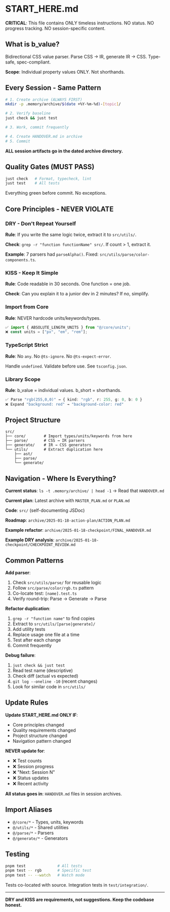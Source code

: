 # START_HERE.md

**CRITICAL**: This file contains ONLY timeless instructions. NO status. NO progress tracking. NO session-specific content.

## What is b_value?

Bidirectional CSS value parser. Parse CSS → IR, generate IR → CSS. Type-safe, spec-compliant.

**Scope**: Individual property values ONLY. Not shorthands.

## Every Session - Same Pattern

```bash
# 1. Create archive (ALWAYS FIRST)
mkdir -p .memory/archive/$(date +%Y-%m-%d)-[topic]/

# 2. Verify baseline
just check && just test

# 3. Work, commit frequently

# 4. Create HANDOVER.md in archive
# 5. Commit
```

**ALL session artifacts go in the dated archive directory.**

## Quality Gates (MUST PASS)

```bash
just check   # Format, typecheck, lint
just test    # All tests
```

Everything green before commit. No exceptions.

## Core Principles - NEVER VIOLATE

### DRY - Don't Repeat Yourself

**Rule**: If you write the same logic twice, extract it to `src/utils/`.

**Check**: `grep -r "function functionName" src/`. If count > 1, extract it.

**Example**: 7 parsers had `parseAlpha()`. Fixed: `src/utils/parse/color-components.ts`.

### KISS - Keep It Simple

**Rule**: Code readable in 30 seconds. One function = one job.

**Check**: Can you explain it to a junior dev in 2 minutes? If no, simplify.

### Import from Core

**Rule**: NEVER hardcode units/keywords/types.

```typescript
✅ import { ABSOLUTE_LENGTH_UNITS } from "@/core/units";
❌ const units = ["px", "em", "rem"];
```

### TypeScript Strict

**Rule**: No `any`. No `@ts-ignore`. No `@ts-expect-error`.

Handle `undefined`. Validate before use. See `tsconfig.json`.

### Library Scope

**Rule**: b_value = individual values. b_short = shorthands.

```typescript
✅ Parse "rgb(255,0,0)" → { kind: "rgb", r: 255, g: 0, b: 0 }
❌ Expand "background: red" → "background-color: red"
```

## Project Structure

```
src/
├── core/        # Import types/units/keywords from here
├── parse/       # CSS → IR parsers
├── generate/    # IR → CSS generators
└── utils/       # Extract duplication here
    ├── ast/
    ├── parse/
    └── generate/
```

## Navigation - Where Is Everything?

**Current status**: `ls -t .memory/archive/ | head -1` → Read that `HANDOVER.md`

**Current plan**: Latest archive with `MASTER_PLAN.md` or `PLAN.md`

**Code**: `src/` (self-documenting JSDoc)

**Roadmap**: `archive/2025-01-18-action-plan/ACTION_PLAN.md`

**Example refactor**: `archive/2025-01-18-checkpoint/FINAL_HANDOVER.md`

**Example DRY analysis**: `archive/2025-01-18-checkpoint/CHECKPOINT_REVIEW.md`

## Common Patterns

**Add parser**:
1. Check `src/utils/parse/` for reusable logic
2. Follow `src/parse/color/rgb.ts` pattern
3. Co-locate test: `[name].test.ts`
4. Verify round-trip: Parse → Generate → Parse

**Refactor duplication**:
1. `grep -r "function name"` to find copies
2. Extract to `src/utils/[parse|generate]/`
3. Add utility tests
4. Replace usage one file at a time
5. Test after each change
6. Commit frequently

**Debug failure**:
1. `just check && just test`
2. Read test name (descriptive)
3. Check diff (actual vs expected)
4. `git log --oneline -10` (recent changes)
5. Look for similar code in `src/utils/`

## Update Rules

**Update START_HERE.md ONLY IF**:
- Core principles changed
- Quality requirements changed
- Project structure changed
- Navigation pattern changed

**NEVER update for**:
- ❌ Test counts
- ❌ Session progress
- ❌ "Next: Session N"
- ❌ Status updates
- ❌ Recent activity

**All status goes in**: `HANDOVER.md` files in session archives.

## Import Aliases

- `@/core/*` - Types, units, keywords
- `@/utils/*` - Shared utilities
- `@/parse/*` - Parsers
- `@/generate/*` - Generators

## Testing

```bash
pnpm test              # All tests
pnpm test -- rgb       # Specific test
pnpm test -- --watch   # Watch mode
```

Tests co-located with source. Integration tests in `test/integration/`.

---

**DRY and KISS are requirements, not suggestions. Keep the codebase honest.**
